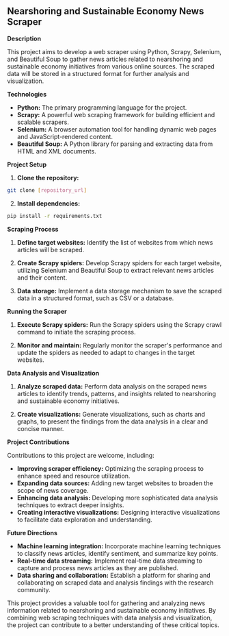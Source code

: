 ## Nearshoring and Sustainable Economy News Scraper

**Description**

This project aims to develop a web scraper using Python, Scrapy, Selenium, and Beautiful Soup to gather news articles related to nearshoring and sustainable economy initiatives from various online sources. The scraped data will be stored in a structured format for further analysis and visualization.

**Technologies**

* **Python:** The primary programming language for the project.
* **Scrapy:** A powerful web scraping framework for building efficient and scalable scrapers.
* **Selenium:** A browser automation tool for handling dynamic web pages and JavaScript-rendered content.
* **Beautiful Soup:** A Python library for parsing and extracting data from HTML and XML documents.

**Project Setup**

1. **Clone the repository:**

```bash
git clone [repository_url]
```

2. **Install dependencies:**

```bash
pip install -r requirements.txt
```

**Scraping Process**

1. **Define target websites:** Identify the list of websites from which news articles will be scraped.

2. **Create Scrapy spiders:** Develop Scrapy spiders for each target website, utilizing Selenium and Beautiful Soup to extract relevant news articles and their content.

3. **Data storage:** Implement a data storage mechanism to save the scraped data in a structured format, such as CSV or a database.

**Running the Scraper**

1. **Execute Scrapy spiders:** Run the Scrapy spiders using the Scrapy crawl command to initiate the scraping process.

2. **Monitor and maintain:** Regularly monitor the scraper's performance and update the spiders as needed to adapt to changes in the target websites.

**Data Analysis and Visualization**

1. **Analyze scraped data:** Perform data analysis on the scraped news articles to identify trends, patterns, and insights related to nearshoring and sustainable economy initiatives.

2. **Create visualizations:** Generate visualizations, such as charts and graphs, to present the findings from the data analysis in a clear and concise manner.

**Project Contributions**

Contributions to this project are welcome, including:

* **Improving scraper efficiency:** Optimizing the scraping process to enhance speed and resource utilization.
* **Expanding data sources:** Adding new target websites to broaden the scope of news coverage.
* **Enhancing data analysis:** Developing more sophisticated data analysis techniques to extract deeper insights.
* **Creating interactive visualizations:** Designing interactive visualizations to facilitate data exploration and understanding.

**Future Directions**

* **Machine learning integration:** Incorporate machine learning techniques to classify news articles, identify sentiment, and summarize key points.
* **Real-time data streaming:** Implement real-time data streaming to capture and process news articles as they are published.
* **Data sharing and collaboration:** Establish a platform for sharing and collaborating on scraped data and analysis findings with the research community.

This project provides a valuable tool for gathering and analyzing news information related to nearshoring and sustainable economy initiatives. By combining web scraping techniques with data analysis and visualization, the project can contribute to a better understanding of these critical topics.